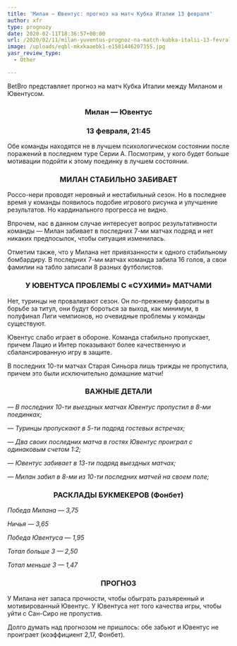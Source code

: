 ```yaml
---
title: 'Милан — Ювентус: прогноз на матч Кубка Италии 13 февраля'
author: xfr
type: prognozy
date: 2020-02-11T18:36:57+00:00
url: /2020/02/11/milan-yuventus-prognoz-na-match-kubka-italii-13-fevralya/
image: /uploads/eqbl-mkxkaaebk1-e1581446207355.jpg
yasr_review_type:
  - Other

---
```

BetBro представляет прогноз на матч Кубка Италии между Миланом и Ювентусом.

<h3 style="text-align: center">
  <strong>Милан &#8212; Ювентус</strong>
</h3>

<h3 style="text-align: center">
  <strong>13 февраля, 21:45</strong>
</h3>

Обе команды находятся не в лучшем психологическом состоянии после поражений в последнем туре Серии А. Посмотрим, у кого будет больше мотивации подойти к этому поединку в лучшем состоянии.

<h3 style="text-align: center">
  <strong>МИЛАН СТАБИЛЬНО ЗАБИВАЕТ</strong>
</h3>

Россо-нери проводят неровный и нестабильный сезон. Но в последнее время у команды появилось подобие игрового рисунка и улучшение результатов. Но кардинального прогресса не видно.

Впрочем, нас в данном случае интересует вопрос результативности команды &#8212; Милан забивает в последних 7-ми матчах подряд и нет никаких предпосылок, чтобы ситуация изменилась.

Отметим также, что у Милана нет привязанности к одного стабильному бомбардиру. В последних 7-ми матчах команда забила 16 голов, а свои фамилии на табло записали 8 разных футболистов.

<h3 style="text-align: center">
  <strong>У ЮВЕНТУСА ПРОБЛЕМЫ С &#171;СУХИМИ&#187; МАТЧАМИ</strong>
</h3>

Нет, туринцы не проваливают сезон. Он по-прежнему фавориты в борьбе за титул, они будут бороться за выход, как минимум, в полуфинал Лиги чемпионов, но очевидные проблемы у команды существуют.

Ювентус слабо играет в обороне. Команда стабильно пропускает, причем Лацио и Интер показывают более качественную и сбалансированную игру в защите.

В последних 10-ти матчах Старая Синьора лишь трижды не пропустила, причем это были исключительно домашние матчи!

<h3 style="text-align: center">
  <strong>ВАЖНЫЕ ДЕТАЛИ</strong>
</h3>

_&#8212; В последних 10-ти выездных матчах Ювентус пропустил в 8-ми поединках;_

_&#8212; Туринцы пропускают в 5-ти подряд гостевых встречах;_

_&#8212; Два своих последних матча в гостях Ювентус проиграл с одинаковым счетом 1:2;_

_&#8212; Ювентус забивает в 13-ти подряд выездных матчах;_

_&#8212; Милан забил в 8-ми из 10-ти последних матчей на своем поле;_

<h3 style="text-align: center">
  <strong>РАСКЛАДЫ БУКМЕКЕРОВ (Фонбет)</strong>
</h3>

_Победа Милана — 3,75_

_Ничья — 3,65_

_Победа Ювентуса — 1,95_

_Тотал больше 3 — 2,50_

_Тотал меньше 3 — 1,47_

<h3 style="text-align: center">
  <strong>ПРОГНОЗ</strong>
</h3>

У Милана нет запаса прочности, чтобы обыграть разъяренный и мотивированный Ювентус. У Ювентуса нет того качества игры, чтобы уйти с Сан-Сиро не пропустив.

Долго думать над прогнозом не пришлось: обе забьют и Ювентус не проиграет (коэффициент 2,17, Фонбет).